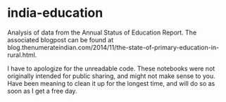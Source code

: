 india-education
===============

Analysis of data from the Annual Status of Education Report. The associated blogpost can be found at blog.thenumerateindian.com/2014/11/the-state-of-primary-education-in-rural.html.

I have to apologize for the unreadable code. These notebooks were not originally intended for public sharing, and might not make sense to you. Have been meaning to clean it up for the longest time, and will do so as soon as I get a free day.
